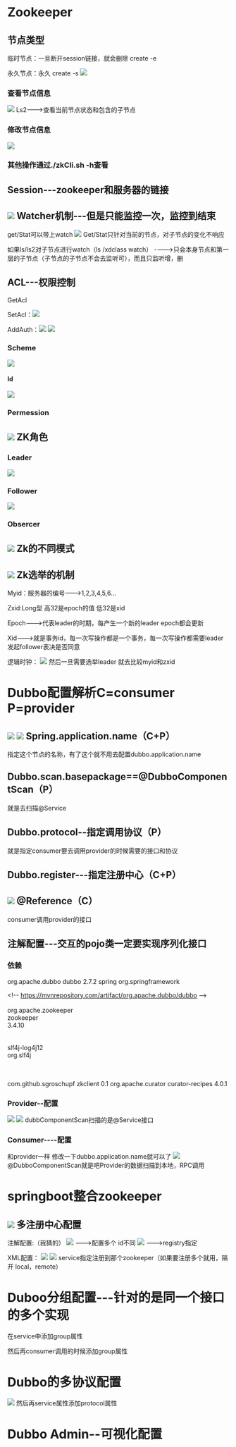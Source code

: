 **Zookeeper**
=============

****节点类型****
------------

临时节点：一旦断开session链接，就会删除  create -e

永久节点：永久 create -s
![](../_v_images/_1582711758_20754.png)
### ****查看节点信息****
![](../_v_images/_1582711761_10952.png)
Ls2--->查看当前节点状态和包含的子节点

### ****修改节点信息****
![](../_v_images/_1582711765_21475.png)
### ****其他操作通过./zkCli.sh -h查看****

****Session---zookeeper和服务器的链接****
----------------------------------
![](../_v_images/_1582711791_9036.png)
****Watcher机制---但是只能监控一次，监控到结束****
----------------------------------

get/Stat可以带上watch
![](../_v_images/_1582711797_19603.png)
Get/Stat只针对当前的节点，对子节点的变化不响应

如果ls/ls2对子节点进行watch（ls /xdclass watch）  ---->只会本身节点和第一层的子节点（子节点的子节点不会去监听可），而且只监听增，删

****ACL---权限控制****
------------------

GetAcl

SetAcl：![](../_v_images/_1582711804_25384.png)

AddAuth：![](../_v_images/_1582711812_7512.png)
![](../_v_images/_1582711817_5488.png)
### ****Scheme****
![](../_v_images/_1582711822_6111.png)
#### ****Id****
![](../_v_images/_1582711826_29786.png)
### ****Permession****
![](../_v_images/_1582711829_1988.png)
****ZK角色****
------------

### ****Leader****
![](../_v_images/_1582711833_5736.png)
### ****Follower****
![](../_v_images/_1582711836_1413.png)
### ****Obsercer****
![](../_v_images/_1582711838_17919.png)
****Zk的不同模式****
---------------
![](../_v_images/_1582711842_32339.png)
****Zk选举的机制****
---------------

Myid：服务器的编号--->1,2,3,4,5,6...

Zxid:Long型   高32是epoch的值  低32是xid

Epoch--->代表leader的时期，每产生一个新的leader epoch都会更新

Xid--->就是事务id，每一次写操作都是一个事务，每一次写操作都需要leader发起follower表决是否同意

逻辑时钟：
![](../_v_images/_1582711849_16000.png)
然后一旦需要选举leader 就去比较myid和zxid

****Dubbo配置解析C=consumer P=provider****
======================================
![](../_v_images/_1582711857_32562.png)
![](../_v_images/_1582711864_17246.png)
****Spring.application.name（C+P）****
------------------------------------

指定这个节点的名称，有了这个就不用去配置dubbo.application.name

Dubbo.scan.basepackage==@DubboComponentScan（P）
------------------------------------------------------------------------------------------------------

就是去扫描@Service

****Dubbo.protocol--指定调用协议（P）****
---------------------------------

就是指定consumer要去调用provider的时候需要的接口和协议

****Dubbo.register---指定注册中心（C+P）****
------------------------------------
![](../_v_images/_1582711915_1601.png)
****@Reference（C）****
---------------------

consumer调用provider的接口

****注解配置---交互的pojo类一定要实现序列化接口****
---------------------------------

### ****依赖****

<dependency>  
    <groupId>org.apache.dubbo</groupId>  
    <artifactId>dubbo</artifactId>  
    <version>2.7.2</version>  
    <exclusions>  
        <exclusion>  
            <artifactId>spring</artifactId>  
            <groupId>org.springframework</groupId>  
        </exclusion>  
    </exclusions>  
</dependency>  
  
<!\-\- https://mvnrepository.com/artifact/org.apache.dubbo/dubbo -->  
<dependency>  
    <groupId>org.apache.zookeeper</groupId>  
    <artifactId>zookeeper</artifactId>  
    <version>3.4.10</version>  
    <exclusions>  
        <exclusion>  
            <artifactId>slf4j-log4j12</artifactId>  
            <groupId>org.slf4j</groupId>  
      </exclusion>  
  </exclusions>  
</dependency>  
  
<dependency>  
    <groupId>com.github.sgroschupf</groupId>  
    <artifactId>zkclient</artifactId>  
    <version>0.1</version>  
</dependency>  
  
<dependency>  
    <groupId>org.apache.curator</groupId>  
    <artifactId>curator-recipes</artifactId>  
    <version>4.0.1</version>  
</dependency>

### ****Provider--配置****
![](../_v_images/_1582711937_26833.png)
![](../_v_images/_1582711943_29479.png)
dubbComponentScan扫描的是@Service接口

### ****Consumer----配置****

和provider一样 修改一下dubbo.application.name就可以了
![](../_v_images/_1582711947_25351.png)
@DubboComponentScan就是吧Provider的数据扫描到本地，RPC调用

****springboot整合zookeeper****
=============================
![](../_v_images/_1582711953_14321.png)
****多注册中心配置****
---------------

注解配置:（我猜的）
![](../_v_images/_1582711965_6153.png)
--->配置多个 id不同
![](../_v_images/_1582711970_13802.png)
--->registry指定

XML配置：
![](../_v_images/_1582711980_20917.png)
![](../_v_images/_1582711984_20025.png)
service指定注册到那个zookeeper（如果要注册多个就用，隔开  local，remote）

****Duboo分组配置---针对的是同一个接口的多个实现****
==================================

在service中添加group属性

然后再consumer调用的时候添加group属性

****Dubbo的多协议配置****
===================
![](../_v_images/_1582711991_6255.png)
然后再service属性添加protocol属性

****Dubbo Admin--可视化配置****
==========================